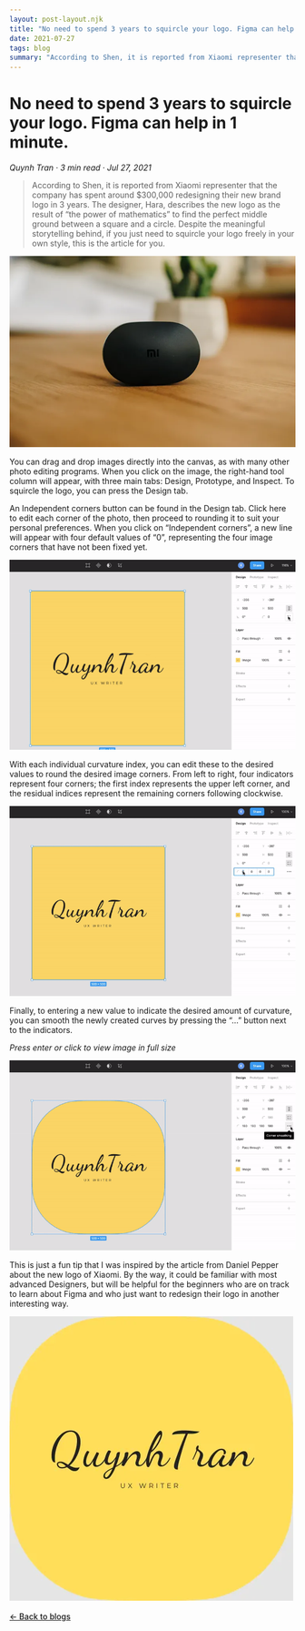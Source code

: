 ```yaml
---
layout: post-layout.njk
title: "No need to spend 3 years to squircle your logo. Figma can help in 1 minute."
date: 2021-07-27
tags: blog
summary: "According to Shen, it is reported from Xiaomi representer that the company has spent... "
---
```

<h1>No need to spend 3 years to squircle your logo. Figma can help in 1 minute.</h1>

*Quynh Tran · 3 min read · Jul 27, 2021*

> According to Shen, it is reported from Xiaomi representer that the company has spent around $300,000 redesigning their new brand logo in 3 years. The designer, Hara, describes the new logo as the result of “the power of mathematics” to find the perfect middle ground between a square and a circle. Despite the meaningful storytelling behind, if you just need to squircle your logo freely in your own style, this is the article for you.


![Photo by Lautaro Andreani on Unsplash](/assets/blog-7,1.webp)


<p>
You can drag and drop images directly into the canvas, as with many other photo editing programs. When you click on the image, the right-hand tool column will appear, with three main tabs: Design, Prototype, and Inspect. To squircle the logo, you can press the Design tab.
</p>

<p>
An Independent corners button can be found in the Design tab. Click here to edit each corner of the photo, then proceed to rounding it to suit your personal preferences. When you click on “Independent corners”, a new line will appear with four default values of “0”, representing the four image corners that have not been fixed yet.
</p>

![Photo by Quynh Tran](/assets/blog-7,2.gif)


<p>
With each individual curvature index, you can edit these to the desired values to round the desired image corners. From left to right, four indicators represent four corners; the first index represents the upper left corner, and the residual indices represent the remaining corners following clockwise.
</p>

![Photo by Quynh Tran](/assets/blog-7,3.gif)

<p>
Finally, to entering a new value to indicate the desired amount of curvature, you can smooth the newly created curves by pressing the “…” button next to the indicators.
</p>

<p><em>Press enter or click to view image in full size</em></p>

![Photo by Quynh Tran](/assets/blog-7,4.gif)

<p>
This is just a fun tip that I was inspired by the article from Daniel Pepper about the new logo of Xiaomi. By the way, it could be familiar with most advanced Designers, but will be helpful for the beginners who are on track to learn about Figma and who just want to redesign their logo in another interesting way.
</p>

![Photo by Quynh Tran](/assets/blog-7,5.webp)

<a href="/#blogs" style="color: var(--accentColor); font-weight: 500; text-decoration: underline; display: block; margin-top: 1rem;">&larr; Back to blogs</a>